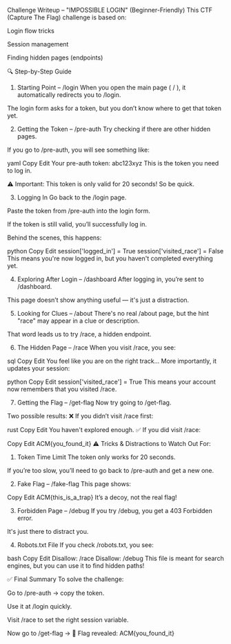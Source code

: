  Challenge Writeup – "IMPOSSIBLE LOGIN" (Beginner-Friendly)
This CTF (Capture The Flag) challenge is based on:

Login flow tricks

Session management

Finding hidden pages (endpoints)

🔍 Step-by-Step Guide
1. Starting Point – /login
When you open the main page ( / ), it automatically redirects you to /login.

The login form asks for a token, but you don’t know where to get that token yet.

2. Getting the Token – /pre-auth
Try checking if there are other hidden pages.

If you go to /pre-auth, you will see something like:

yaml
Copy
Edit
Your pre-auth token: abc123xyz
This is the token you need to log in.

⚠️ Important: This token is only valid for 20 seconds! So be quick.

3. Logging In
Go back to the /login page.

Paste the token from /pre-auth into the login form.

If the token is still valid, you’ll successfully log in.

Behind the scenes, this happens:

python
Copy
Edit
session['logged_in'] = True
session['visited_race'] = False
This means you're now logged in, but you haven't completed everything yet.

4. Exploring After Login – /dashboard
After logging in, you’re sent to /dashboard.

This page doesn’t show anything useful — it's just a distraction.

5. Looking for Clues – /about
There's no real /about page, but the hint "race" may appear in a clue or description.

That word leads us to try /race, a hidden endpoint.

6. The Hidden Page – /race
When you visit /race, you see:

sql
Copy
Edit
You feel like you are on the right track...
More importantly, it updates your session:

python
Copy
Edit
session['visited_race'] = True
This means your account now remembers that you visited /race.

7. Getting the Flag – /get-flag
Now try going to /get-flag.

Two possible results:
❌ If you didn’t visit /race first:

rust
Copy
Edit
You haven't explored enough.
✅ If you did visit /race:

Copy
Edit
ACM{you_found_it}
⚠️ Tricks & Distractions to Watch Out For:
1. Token Time Limit
The token only works for 20 seconds.

If you’re too slow, you’ll need to go back to /pre-auth and get a new one.

2. Fake Flag – /fake-flag
This page shows:

Copy
Edit
ACM{this_is_a_trap}
It’s a decoy, not the real flag!

3. Forbidden Page – /debug
If you try /debug, you get a 403 Forbidden error.

It's just there to distract you.

4. Robots.txt File
If you check /robots.txt, you see:

bash
Copy
Edit
Disallow: /race
Disallow: /debug
This file is meant for search engines, but you can use it to find hidden paths!

✅ Final Summary
To solve the challenge:

Go to /pre-auth → copy the token.

Use it at /login quickly.

Visit /race to set the right session variable.

Now go to /get-flag → 🎉 Flag revealed: ACM{you_found_it}

